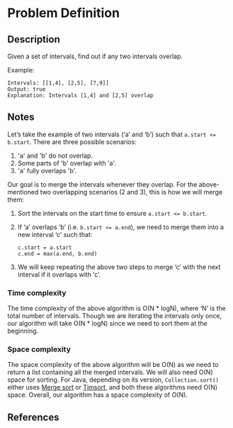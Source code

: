 # Problem Definition

## Description

Given a set of intervals, find out if any two intervals overlap.

Example:

```plaintext
Intervals: [[1,4], [2,5], [7,9]]
Output: true
Explanation: Intervals [1,4] and [2,5] overlap
```

## Notes

Let’s take the example of two intervals (‘a’ and ‘b’) such that `a.start <= b.start`. There are three possible scenarios:

1. 'a' and 'b' do not overlap.
2. Some parts of 'b' overlap with 'a'.
3. 'a' fully overlaps 'b'.

Our goal is to merge the intervals whenever they overlap. For the above-mentioned two overlapping scenarios (2 and 3), this is how we will merge them:

1. Sort the intervals on the start time to ensure `a.start <= b.start`.
2. If ‘a’ overlaps ‘b’ (i.e. `b.start <= a.end`), we need to merge them into a new interval ‘c’ such that:

    ```plaintext
    c.start = a.start
    c.end = max(a.end, b.end)
    ```

3. We will keep repeating the above two steps to merge ‘c’ with the next interval if it overlaps with ‘c’.

### Time complexity

The time complexity of the above algorithm is O(N \* logN), where ‘N’ is the total number of intervals. Though we are iterating the intervals only once, our algorithm will take O(N \* logN) since we need to sort them at the beginning.

### Space complexity

The space complexity of the above algorithm will be O(N) as we need to return a list containing all the merged intervals. We will also need O(N) space for sorting. For Java, depending on its version, `Collection.sort()` either uses [Merge sort](https://en.wikipedia.org/wiki/Merge_sort) or [Timsort](https://en.wikipedia.org/wiki/Timsort), and both these algorithms need O(N) space. Overall, our algorithm has a space complexity of O(N).

## References

